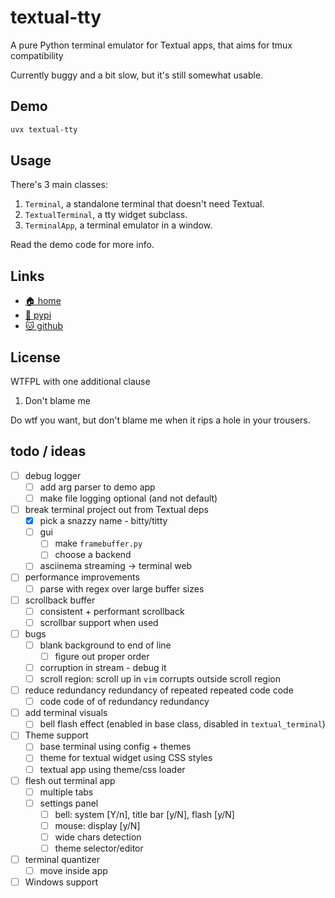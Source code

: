 # textual-tty

A pure Python terminal emulator for Textual apps, that aims for tmux
compatibility

Currently buggy and a bit slow, but it's still somewhat usable.

## Demo

```bash
uvx textual-tty
```

## Usage

There's 3 main classes:

1. `Terminal`, a standalone terminal that doesn't need Textual.
2. `TextualTerminal`, a tty widget subclass.
3. `TerminalApp`, a terminal emulator in a window.

Read the demo code for more info.

## Links

* [🏠 home](https://bitplane.net/dev/python/textual-tty)
* [🐍 pypi](https://pypi.org/project/textual-tty)
* [🐱 github](https://github.com/bitplane/textual-tty)

## License

WTFPL with one additional clause

1. Don't blame me

Do wtf you want, but don't blame me when it rips a hole in your trousers.

## todo / ideas

- [ ] debug logger
  - [ ] add arg parser to demo app
  - [ ] make file logging optional (and not default)
- [ ] break terminal project out from Textual deps
  - [x] pick a snazzy name - bitty/titty
  - [ ] gui
    - [ ] make `framebuffer.py`
    - [ ] choose a backend
  - [ ] asciinema streaming -> terminal web
- [ ] performance improvements
  - [ ] parse with regex over large buffer sizes
- [ ] scrollback buffer
  - [ ] consistent + performant scrollback
  - [ ] scrollbar support when used
- [ ] bugs
  - [ ] blank background to end of line
    - [ ] figure out proper order
  - [ ] corruption in stream - debug it
  - [ ] scroll region: scroll up in `vim` corrupts outside scroll region
- [ ] reduce redundancy redundancy of repeated repeated code code
  - [ ] code code of of redundancy redundancy
- [ ] add terminal visuals
  - [ ] bell flash effect (enabled in base class, disabled in `textual_terminal`)
- [ ] Theme support
  - [ ] base terminal using config + themes
  - [ ] theme for textual widget using CSS styles
  - [ ] textual app using theme/css loader
- [ ] flesh out terminal app
  - [ ] multiple tabs
  - [ ] settings panel
    - [ ] bell: system [Y/n], title bar [y/N], flash [y/N]
    - [ ] mouse: display [y/N]
    - [ ] wide chars detection
    - [ ] theme selector/editor
- [ ] terminal quantizer
  - [ ] move inside app
- [ ] Windows support
